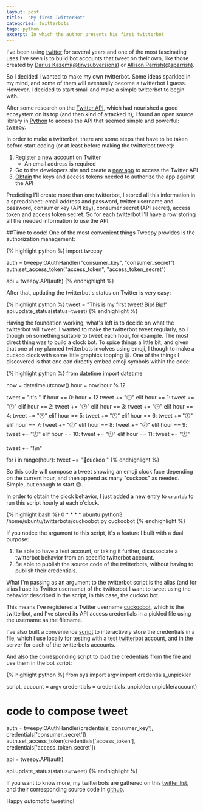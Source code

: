 ```yaml
---
layout: post
title:  "My first TwitterBot"
categories: twitterbots
tags: python
excerpt: In which the author presents his first twitterbot
---
```


I've been using [twitter](https://twitter.com/msonsona) for several years and one of the most fascinating uses I've seen is to build bot accounts that tweet on their own, like those created by [Darius Kazemi](http://tinysubversions.com/)[(@tinysubversions)](https://twitter.com/tinysubversions) or [Allison Parrish](http://www.decontextualize.com/)[(@aparrish)](https://twitter.com/aparrish).

So I decided I wanted to make my own twitterbot. Some ideas sparkled in my mind, and some of them will eventually become a twitterbot I guess. However, I decided to start small and make a simple twitterbot to begin with.

After some research on the [Twitter API](https://dev.twitter.com/rest/public), which had nourished a good ecosystem on its top (and then kind of attacked it), I found an open source library in [Python](http://python.org) to access the API that seemed simple and powerful: [tweepy](http://www.tweepy.org).

In order to make a twitterbot, there are some steps that have to be taken before start coding (or at least before making the twitterbot tweet):

1.  Register a [new account](https://twitter.com/signup) on Twitter
    * An email address is required
2.  Go to the developers site and create a [new app](https://apps.twitter.com/app/new) to access the Twitter API
3.  [Obtain](https://apps.twitter.com/app/your_app_id_here/keys) the keys and access tokens needed to authorize the app against the API

Predicting I'll create more than one twitterbot, I stored all this information in a spreadsheet: email address and password, twitter username and password, consumer key (API key), consumer secret (API secret), access token and access token secret. So for each twitterbot I'll have a row storing all the needed information to use the API.

##Time to code!
One of the most convenient things Tweepy provides is the authorization management:

{% highlight python %}
import tweepy

auth = tweepy.OAuthHandler("consumer_key", "consumer_secret")
auth.set_access_token("access_token", "access_token_secret")

api = tweepy.API(auth)
{% endhighlight %}

After that, updating the twitterbot's status on Twitter is very easy:

{% highlight python %}
tweet = "This is my first tweet! Bip! Bip!"
api.update_status(status=tweet)
{% endhighlight %}

Having the foundation working, what's left is to decide on what the twitterbot will tweet. I wanted to make the twitterbot tweet regularly, so I though on something suitable to tweet each hour, for example. The most direct thing was to build a clock bot. To spice things a little bit, and given that one of my planned twitterbots involves using emoji, I though to make a cuckoo clock with some little graphics topping :smile:. One of the things I discovered is that one can directly embed emoji symbols within the code:

{% highlight python %}
from datetime import datetime

now = datetime.utcnow()
hour = now.hour % 12

tweet = "It's "
if hour == 0:
    hour = 12
    tweet += "🕛"
elif hour == 1:
    tweet += "🕐"
elif hour == 2:
    tweet += "🕑"
elif hour == 3:
    tweet += "🕒"
elif hour == 4:
    tweet += "🕓"
elif hour == 5:
    tweet += "🕔"
elif hour == 6:
    tweet += "🕕"
elif hour == 7:
    tweet += "🕖"
elif hour == 8:
    tweet += "🕗"
elif hour == 9:
    tweet += "🕘"
elif hour == 10:
    tweet += "🕙"
elif hour == 11:
    tweet += "🕚"

tweet += "!\n"

for i in range(hour):
    tweet += "🐤cuckoo "
{% endhighlight %}

So this code will compose a tweet showing an emoji clock face depending on the current hour, and then append as many "cuckoos" as needed. Simple, but enough to start :smile:.

In order to obtain the clock behavior, I just added a new entry to `crontab` to run this script hourly at each o'clock.

{% highlight bash %}
0 * * * * ubuntu python3 /home/ubuntu/twitterbots/cuckoobot.py cuckoobot
{% endhighlight %}

If you notice the argument to this script, it's a feature I built with a dual purpose:

1.  Be able to have a test account, or taking it further, disassociate a twitterbot behavior from an specific twitterbot account.
2.  Be able to publish the source code of the twitterbots, without having to publish their credentials.

What I'm passing as an argument to the twitterbot script is the alias (and for alias I use its Twitter username) of the twitterbot I want to tweet using the behavior described in the script, in this case, the cuckoo bot.

This means I've registered a Twitter username [cuckoobot](https://twitter.com/cuckoobot), which is the twitterbot, and I've stored its API access credentials in a pickled file using the username as the filename. 

I've also built a convenience [script](https://github.com/msonsona/twitterbots/blob/master/credentials_pickler.py) to interactively store the credentials in a file, which I use locally for testing with a [test twitterbot account](https://twitter.com/unaltrebot), and in the server for each of the twitterbots accounts. 

And also the corresponding [script](https://github.com/msonsona/twitterbots/blob/master/credentials_unpickler.py) to load the credentials from the file and use them in the bot script:

{% highlight python %}
from sys import argv
import credentials_unpickler

script, account = argv
credentials = credentials_unpickler.unpickle(account)

# code to compose tweet

auth = tweepy.OAuthHandler(credentials['consumer_key'], credentials['consumer_secret'])
auth.set_access_token(credentials['access_token'], credentials['access_token_secret'])

api = tweepy.API(auth)

api.update_status(status=tweet)
{% endhighlight %}

If you want to know more, my twitterbots are gathered on this [twitter list](https://twitter.com/msonsona/lists/my-twitter-bots), and their corresponding source code in [github](https://github.com/msonsona/twitterbots).

Happy *automatic* tweeting!